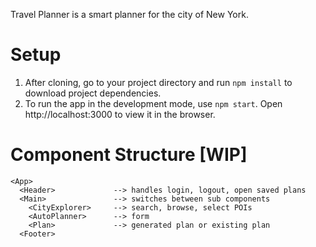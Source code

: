 Travel Planner is a smart planner for the city of New York.

# Setup
1. After cloning, go to your project directory and run `npm install` to download project dependencies.
2. To run the app in the development mode, use `npm start`. Open http://localhost:3000 to view it in the browser.

# Component Structure [WIP]
```
<App>
  <Header>             --> handles login, logout, open saved plans
  <Main>               --> switches between sub components
    <CityExplorer>     --> search, browse, select POIs
    <AutoPlanner>      --> form
    <Plan>             --> generated plan or existing plan
  <Footer>
```
